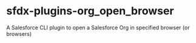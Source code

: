 # sfdx-plugins-org_open_browser
A Salesforce CLI plugin to open a Salesforce Org in specified browser (or browsers)
